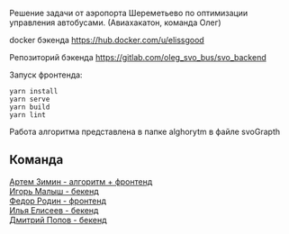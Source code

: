 Решение задачи от аэропорта Шереметьево по оптимизации управления автобусами. (Авиахакатон, команда Олег)


docker бэкенда
https://hub.docker.com/u/elissgood


Репозиторий бэкенда
https://gitlab.com/oleg_svo_bus/svo_backend

Запуск фронтенда:
```
yarn install
yarn serve
yarn build
yarn lint
```

Работа алгоритма представлена в папке alghorytm в файле svoGrapth


## Команда
[Артем Зимин - алгоритм + фронтенд](http://t.me/Chel_Buerak) </br>
[Игорь Малыш - бекенд](http://t.me/awesomecosmonaut) </br>
[Федор Родин - фронтенд](http://t.me/ffeeejj) </br>
[Илья Елисеев - бекенд](http://t.me/Ilyxakamaz) </br>
[Дмитрий Попов - бекенд](http://t.me/dmitriii10) </br>
